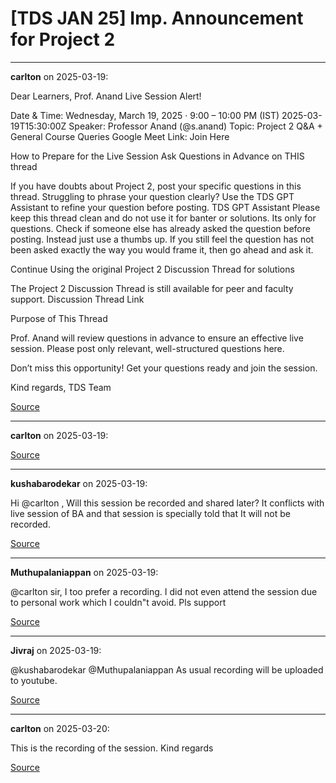 # [TDS JAN 25] Imp. Announcement for Project 2


---

**carlton** on 2025-03-19:

 Dear Learners,
Prof. Anand Live Session Alert!

 Date & Time: Wednesday, March 19, 2025 · 9:00 – 10:00 PM (IST)  2025-03-19T15:30:00Z
 Speaker: Professor Anand (@s.anand)
 Topic: Project 2 Q&A + General Course Queries
 Google Meet Link: Join Here


 How to Prepare for the Live Session
 Ask Questions in Advance  on THIS thread

If you have doubts about Project 2, post your specific questions in this thread.
Struggling to phrase your question clearly? Use the TDS GPT Assistant to refine your question before posting.
 TDS GPT Assistant
Please keep this thread clean and do not use it for banter or solutions. Its only for questions.
Check if someone else has already asked the question before posting. Instead just use a thumbs up.
If you still feel the question has not been asked exactly the way you would frame it, then go ahead and ask it.

 Continue Using the original Project 2 Discussion Thread for solutions

The Project 2 Discussion Thread is still available for peer and faculty support.
 Discussion Thread Link

 Purpose of This Thread

Prof. Anand will review questions in advance to ensure an effective live session.
Please post only relevant, well-structured questions here.


Don’t miss this opportunity! Get your questions ready and join the session.

Kind regards,
TDS Team

[Source](https://discourse.onlinedegree.iitm.ac.in/t/tds-jan-25-imp-announcement-for-project-2/170413/1)

---

**carlton** on 2025-03-19:



[Source](https://discourse.onlinedegree.iitm.ac.in/t/tds-jan-25-imp-announcement-for-project-2/170413/2)

---

**kushabarodekar** on 2025-03-19:

Hi @carlton ,
Will this session be recorded and shared later?
It conflicts with live session of BA and that session is specially told that It will not be recorded.

[Source](https://discourse.onlinedegree.iitm.ac.in/t/tds-jan-25-imp-announcement-for-project-2/170413/3)

---

**Muthupalaniappan** on 2025-03-19:

@carlton sir, I too prefer a recording. I did not even attend the session due to personal work which I couldn"t avoid. Pls support

[Source](https://discourse.onlinedegree.iitm.ac.in/t/tds-jan-25-imp-announcement-for-project-2/170413/4)

---

**Jivraj** on 2025-03-19:

@kushabarodekar @Muthupalaniappan
As usual recording will be uploaded to youtube.

[Source](https://discourse.onlinedegree.iitm.ac.in/t/tds-jan-25-imp-announcement-for-project-2/170413/5)

---

**carlton** on 2025-03-20:






This is the recording of the session.
Kind regards

[Source](https://discourse.onlinedegree.iitm.ac.in/t/tds-jan-25-imp-announcement-for-project-2/170413/6)